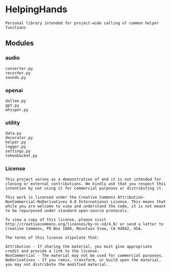 # HelpingHands
    Personal library intended for project-wide calling of common helper functions

## Modules
### audio
    converter.py
    recorder.py
    sounds.py
### openai
    dallee.py
    gpt.py
    whisper.py
### utility
    data.py
    decorator.py
    helper.py
    logger.py
    settings.py
    tokenbucket.py
### License
    This project serves as a demonstration of and it is not intended for cloning or external contributions. We kindly ask that you respect this intention by not using it for commercial purposes or distributing it.

    This work is licensed under the Creative Commons Attribution-NonCommercial-NoDerivatives 4.0 International License. This means that while you are welcome to view and understand the code, it is not meant to be repurposed under standard open-source protocols.

    To view a copy of this license, please visit http://creativecommons.org/licenses/by-nc-nd/4.0/ or send a letter to Creative Commons, PO Box 1866, Mountain View, CA 94042, USA.

    The terms of this license stipulate that:

    Attribution - If sharing the material, you must give appropriate credit and provide a link to the license.
    NonCommercial - The material may not be used for commercial purposes.
    NoDerivatives - If you remix, transform, or build upon the material, you may not distribute the modified material.